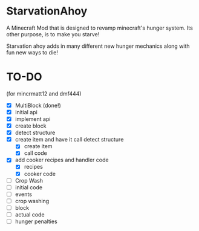 StarvationAhoy
==============

A Minecraft Mod that is designed to revamp minecraft's hunger system. Its other purpose, is to make you starve!

Starvation ahoy adds in many different new hunger mechanics along with fun new ways to die!


TO-DO
========

(for mincrmatt12 and dmf444)

- [x] MultiBlock (done!)
 - [x] initial api
 - [x] implement api
 - [x] create block
 - [x] detect structure
 - [x] create item and have it call detect structure
   - [x] create item
   - [x] call code
 - [x] add cooker recipes and handler code
   - [x] recipes
   - [x] cooker code

- [ ] Crop Wash
 - [ ] initial code
 - [ ] events
 - [ ] crop washing
  - [ ] block
  - [ ] actual code
 - [ ] hunger penalties 
